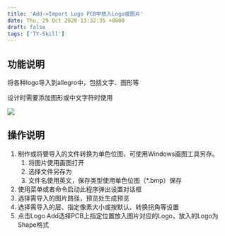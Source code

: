```yaml
---
title: 'Add->Import Logo PCB中放入Logo或图片'
date: Thu, 29 Oct 2020 13:32:35 +0000
draft: false
tags: ['TY-Skill']
---
```


功能说明
----

将各种logo导入到allegro中，包括文字、图形等

设计时需要添加图形或中文字符时使用

![](https://a1024.synology.me:222/images/blog2023/Snipaste_2022-12-24_14-45-02.png)

操作说明
----

1.  制作或将要导入的文件转换为单色位图，可使用Windows画图工具另存。
    1.  将图片使用画图打开
    2.  选择文件另存为
    3.  文件名使用英文，保存类型使用单色位图（\*.bmp）保存
2.  使用菜单或者命令启动此程序弹出设置对话框
3.  选择需导入的图片路径，预览处生成预览
4.  选择需导入的层、指定像素大小或按默认、转换拐角等设置
5.  点击Logo Add选择PCB上指定位置放入图片对应的Logo，放入的Logo为Shape格式